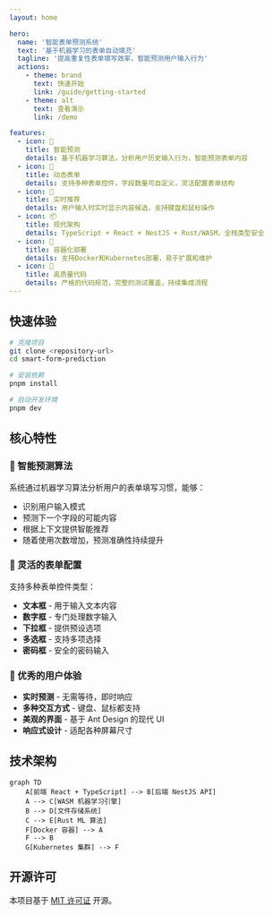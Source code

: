 ```yaml
---
layout: home

hero:
  name: '智能表单预测系统'
  text: '基于机器学习的表单自动填充'
  tagline: '提高重复性表单填写效率，智能预测用户输入行为'
  actions:
    - theme: brand
      text: 快速开始
      link: /guide/getting-started
    - theme: alt
      text: 查看演示
      link: /demo

features:
  - icon: 🤖
    title: 智能预测
    details: 基于机器学习算法，分析用户历史输入行为，智能预测表单内容
  - icon: 🎨
    title: 动态表单
    details: 支持多种表单控件，字段数量可自定义，灵活配置表单结构
  - icon: 🚀
    title: 实时推荐
    details: 用户输入时实时显示内容候选，支持键盘和鼠标操作
  - icon: 📦
    title: 现代架构
    details: TypeScript + React + NestJS + Rust/WASM，全栈类型安全
  - icon: 🐳
    title: 容器化部署
    details: 支持Docker和Kubernetes部署，易于扩展和维护
  - icon: 💪
    title: 高质量代码
    details: 严格的代码规范，完整的测试覆盖，持续集成流程
---
```


## 快速体验

```bash
# 克隆项目
git clone <repository-url>
cd smart-form-prediction

# 安装依赖
pnpm install

# 启动开发环境
pnpm dev
```

## 核心特性

### 🎯 智能预测算法

系统通过机器学习算法分析用户的表单填写习惯，能够：

- 识别用户输入模式
- 预测下一个字段的可能内容
- 根据上下文提供智能推荐
- 随着使用次数增加，预测准确性持续提升

### 🎨 灵活的表单配置

支持多种表单控件类型：

- **文本框** - 用于输入文本内容
- **数字框** - 专门处理数字输入
- **下拉框** - 提供预设选项
- **多选框** - 支持多项选择
- **密码框** - 安全的密码输入

### 🚀 优秀的用户体验

- **实时预测** - 无需等待，即时响应
- **多种交互方式** - 键盘、鼠标都支持
- **美观的界面** - 基于 Ant Design 的现代 UI
- **响应式设计** - 适配各种屏幕尺寸

## 技术架构

```mermaid
graph TD
    A[前端 React + TypeScript] --> B[后端 NestJS API]
    A --> C[WASM 机器学习引擎]
    B --> D[文件存储系统]
    C --> E[Rust ML 算法]
    F[Docker 容器] --> A
    F --> B
    G[Kubernetes 集群] --> F
```

## 开源许可

本项目基于 [MIT 许可证](https://github.com/your-org/smart-form-prediction/blob/main/LICENSE) 开源。
